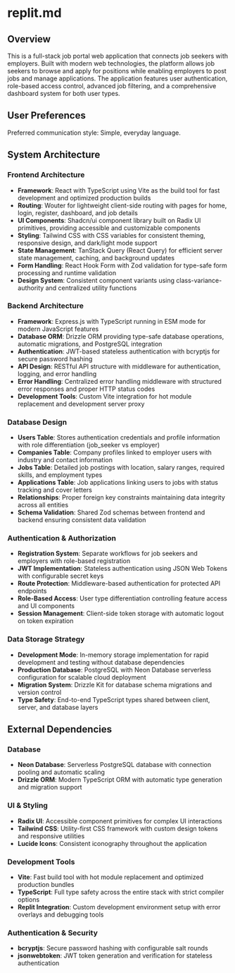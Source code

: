 # replit.md

## Overview

This is a full-stack job portal web application that connects job seekers with employers. Built with modern web technologies, the platform allows job seekers to browse and apply for positions while enabling employers to post jobs and manage applications. The application features user authentication, role-based access control, advanced job filtering, and a comprehensive dashboard system for both user types.

## User Preferences

Preferred communication style: Simple, everyday language.

## System Architecture

### Frontend Architecture
- **Framework**: React with TypeScript using Vite as the build tool for fast development and optimized production builds
- **Routing**: Wouter for lightweight client-side routing with pages for home, login, register, dashboard, and job details
- **UI Components**: Shadcn/ui component library built on Radix UI primitives, providing accessible and customizable components
- **Styling**: Tailwind CSS with CSS variables for consistent theming, responsive design, and dark/light mode support
- **State Management**: TanStack Query (React Query) for efficient server state management, caching, and background updates
- **Form Handling**: React Hook Form with Zod validation for type-safe form processing and runtime validation
- **Design System**: Consistent component variants using class-variance-authority and centralized utility functions

### Backend Architecture
- **Framework**: Express.js with TypeScript running in ESM mode for modern JavaScript features
- **Database ORM**: Drizzle ORM providing type-safe database operations, automatic migrations, and PostgreSQL integration
- **Authentication**: JWT-based stateless authentication with bcryptjs for secure password hashing
- **API Design**: RESTful API structure with middleware for authentication, logging, and error handling
- **Error Handling**: Centralized error handling middleware with structured error responses and proper HTTP status codes
- **Development Tools**: Custom Vite integration for hot module replacement and development server proxy

### Database Design
- **Users Table**: Stores authentication credentials and profile information with role differentiation (job_seeker vs employer)
- **Companies Table**: Company profiles linked to employer users with industry and contact information
- **Jobs Table**: Detailed job postings with location, salary ranges, required skills, and employment types
- **Applications Table**: Job applications linking users to jobs with status tracking and cover letters
- **Relationships**: Proper foreign key constraints maintaining data integrity across all entities
- **Schema Validation**: Shared Zod schemas between frontend and backend ensuring consistent data validation

### Authentication & Authorization
- **Registration System**: Separate workflows for job seekers and employers with role-based registration
- **JWT Implementation**: Stateless authentication using JSON Web Tokens with configurable secret keys
- **Route Protection**: Middleware-based authentication for protected API endpoints
- **Role-Based Access**: User type differentiation controlling feature access and UI components
- **Session Management**: Client-side token storage with automatic logout on token expiration

### Data Storage Strategy
- **Development Mode**: In-memory storage implementation for rapid development and testing without database dependencies
- **Production Database**: PostgreSQL with Neon Database serverless configuration for scalable cloud deployment
- **Migration System**: Drizzle Kit for database schema migrations and version control
- **Type Safety**: End-to-end TypeScript types shared between client, server, and database layers

## External Dependencies

### Database
- **Neon Database**: Serverless PostgreSQL database with connection pooling and automatic scaling
- **Drizzle ORM**: Modern TypeScript ORM with automatic type generation and migration support

### UI & Styling
- **Radix UI**: Accessible component primitives for complex UI interactions
- **Tailwind CSS**: Utility-first CSS framework with custom design tokens and responsive utilities
- **Lucide Icons**: Consistent iconography throughout the application

### Development Tools
- **Vite**: Fast build tool with hot module replacement and optimized production bundles
- **TypeScript**: Full type safety across the entire stack with strict compiler options
- **Replit Integration**: Custom development environment setup with error overlays and debugging tools

### Authentication & Security
- **bcryptjs**: Secure password hashing with configurable salt rounds
- **jsonwebtoken**: JWT token generation and verification for stateless authentication